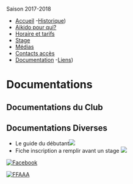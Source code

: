﻿       

Saison 2017-2018

- [Accueil](index.html)
-[Historique](historique.html.md))
- [Aikido pour qui?](aikidopourqui.html)
- [Horaire et tarifs](horaire.html)
- [Stage](stages.html)
- [Médias](media.html)
- [Contacts accès](contact.html)
- [Documentation](Documentations.html)
-[Liens](liens.html.md))

# Documentations

## Documentations du Club

## Documentations Diverses

- Le guide du débutant[![](images/acrobat.png)](docs/debutant.pdf)
- Fiche inscription a remplir avant un stage [![](images/acrobat.png)](docs/fiches_inscript_indiv_stagelra-rbdef.pdf)

[![Facebook](images/icone_facebook.png)](https://www.facebook.com/aikido.taintournon)

[![FFAAA](images/ffaaa.png)](http://www.aikido.com.fr/)